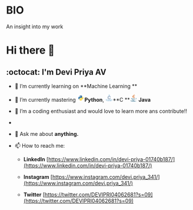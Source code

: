 # BIO
An insight into my work
# Hi there 👋
## :octocat: I'm Devi Priya AV
<!--
**don-k-jacob/don-k-jacob** is a ✨ _special_ ✨ repository because its `README.md` (this file) appears on your GitHub profile.
Here are some ideas to get you started:
-->

- 🔭 I’m currently learning on **Machine Learning **
- 🌱 I’m currently mastering <img height="20" src="https://raw.githubusercontent.com/github/explore/80688e429a7d4ef2fca1e82350fe8e3517d3494d/topics/python/python.png">**Python**, <img height="20" src="https://raw.githubusercontent.com/github/explore/80688e429a7d4ef2fca1e82350fe8e3517d3494d/topics/c/c.png">**C **<img height="20" src="https://raw.githubusercontent.com/github/explore/80688e429a7d4ef2fca1e82350fe8e3517d3494d/topics/java/java.png"> **Java**
- 👯 I’m a coding enthusiast and would love to learn more ans contribute!! 
-
- 💬 Ask me about **anything.**
- 📫 How to reach me: 

  <!--- **Portfolio**    [www.donk](https://www.donkjacob.me/)-->
  - **LinkedIn**    [https://www.linkedin.com/in/devi-priya-01740b187/](https://www.linkedin.com/in/devi-priya-01740b187/)
  - **Instagram**   [https://www.instagram.com/devi.priya_341/](https://www.instagram.com/devi.priya_341/)
  
  - **Twitter**     [https://twitter.com/DEVIPRI04062681?s=09](https://twitter.com/DEVIPRI04062681?s=09)
  
